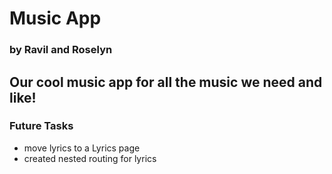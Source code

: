 # Music App
### by Ravil and Roselyn

## Our cool music app for all the music we need and like!

### Future Tasks 

- move lyrics to a Lyrics page
- created nested routing for lyrics

